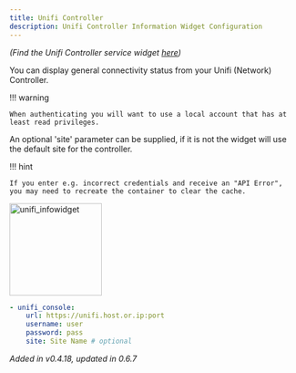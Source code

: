 ```yaml
---
title: Unifi Controller
description: Unifi Controller Information Widget Configuration
---
```


_(Find the Unifi Controller service widget [here](../services/unifi-controller.md))_

You can display general connectivity status from your Unifi (Network) Controller.

!!! warning

    When authenticating you will want to use a local account that has at least read privileges.

An optional 'site' parameter can be supplied, if it is not the widget will use the default site for the controller.

!!! hint

    If you enter e.g. incorrect credentials and receive an "API Error", you may need to recreate the container to clear the cache.

<img width="162" alt="unifi_infowidget" src="https://user-images.githubusercontent.com/4887959/197706832-f5a8706b-7282-4892-a666-b7d999752562.png">

```yaml
- unifi_console:
    url: https://unifi.host.or.ip:port
    username: user
    password: pass
    site: Site Name # optional
```

_Added in v0.4.18, updated in 0.6.7_
